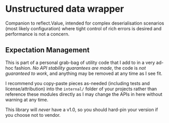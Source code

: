 # Unstructured data wrapper

Companion to reflect.Value, intended for complex deserialisation scenarios (most likely
configuration) where tight control of rich errors is desired and performance is not a
concern.


## Expectation Management

This is part of a personal grab-bag of utility code that I add to in a very
ad-hoc fashion. *No API stability guarantees are made*, the code is *not
guaranteed to work*, and anything may be removed at any time as I see fit.

I recommend you copy-paste pieces as-needed (including tests and
license/attribution) into the `internal/` folder of your projects rather than
reference these modules directly as I may change the APIs in here without
warning at any time.

This library will _never_ have a v1.0, so you should hard-pin your version if
you choose not to vendor.

